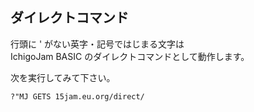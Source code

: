 ## ダイレクトコマンド

行頭に ' がない英字・記号ではじまる文字は\
IchigoJam BASIC のダイレクトコマンドとして動作します。

次を実行してみて下さい。

```
?"MJ GETS 15jam.eu.org/direct/
```
